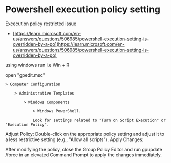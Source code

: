 # Powershell execution policy setting

Excecution policy restricted issue

 - [https://learn.microsoft.com/en-us/answers/questions/506985/powershell-execution-setting-is-overridden-by-a-po](https://learn.microsoft.com/en-us/answers/questions/506985/powershell-execution-setting-is-overridden-by-a-po)


using windows run i.e Win + R

open "gpedit.msc"



```shell
> Computer Configuration 

    > Administrative Templates 

        > Windows Components 

            > Windows PowerShell.

            Look for settings related to "Turn on Script Execution" or "Execution Policy".
```

Adjust Policy: Double-click on the appropriate policy setting and adjust it to a less restrictive setting (e.g., "Allow all scripts"). Apply Changes:

After modifying the policy, close the Group Policy Editor and run gpupdate /force in an elevated Command Prompt to apply the changes immediately.
